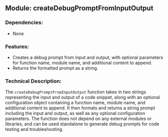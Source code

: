 ## Module: createDebugPromptFromInputOutput

### Dependencies:
- None

### Features:
- Creates a debug prompt from input and output, with optional parameters for function name, module name, and additional content to append.
- Returns the formatted prompt as a string.

### Technical Description:
The `createDebugPromptFromInputOutput` function takes in two strings representing the input and output of a code snippet, along with an optional configuration object containing a function name, module name, and additional content to append. It then formats and returns a string prompt including the input and output, as well as any optional configuration parameters. The function does not depend on any external modules or libraries, and can be used standalone to generate debug prompts for code testing and troubleshooting.